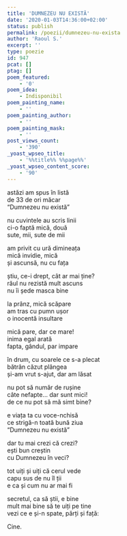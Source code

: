 ```yaml
---
title: 'DUMNEZEU NU EXISTĂ'
date: '2020-01-03T14:36:00+02:00'
status: publish
permalink: /poezii/dumnezeu-nu-exista
author: 'Raoul S.'
excerpt: ''
type: poezie
id: 947
pcat: []
ptag: []
poem_featured:
    - '0'
poem_idea:
    - Indisponibil
poem_painting_name:
    - ''
poem_painting_author:
    - ''
poem_painting_mask:
    - ''
post_views_count:
    - '390'
_yoast_wpseo_title:
    - '%%title%% %%page%%'
_yoast_wpseo_content_score:
    - '90'
---
```

astăzi am spus în listă  
de 33 de ori măcar  
“Dumnezeu nu există”

nu cuvintele au scris linii  
ci-o faptă mică, două  
sute, mii, sute de mii

am privit cu ură dimineața  
mică invidie, mică  
și ascunsă, nu cu fața

știu, ce-i drept, cât ar mai ține?  
răul nu rezistă mult ascuns  
nu îi șede masca bine

la prânz, mică scăpare  
am tras cu pumn ușor  
o inocentă insultare

mică pare, dar ce mare!  
inima egal arată  
fapta, gândul, par impare

în drum, cu soarele ce s-a plecat  
bătrân căzut plângea  
și-am vrut s-ajut, dar am lăsat

nu pot să număr de rușine  
câte nefapte… dar sunt mici!  
de ce nu pot să mă simt bine?

e viața ta cu voce-nchisă  
ce strigă-n toată bună ziua  
“Dumnezeu nu există”

dar tu mai crezi că crezi?  
ești bun creștin  
cu Dumnezeu în veci?

tot uiți și uiți că cerul vede  
capu sus de nu îl ții  
e ca și cum nu ar mai fi

secretul, ca să știi, e bine  
mult mai bine să te uiți pe tine  
vezi ce e și-n spate, părți și față:

Cine.